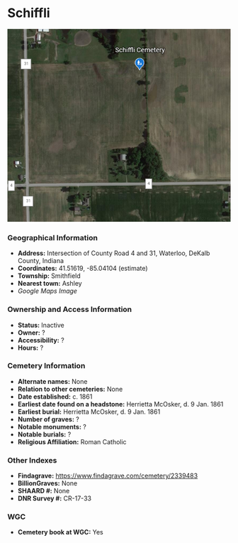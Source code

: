 # Schiffli

![Schiffli Cemetery on Google Earth](https://github.com/FyoAtEPL/DeKalbCemeteries/blob/main/images/mapImages/SchiffliEarth.png "Schiffli Cemetery on Google Earth")

### Geographical Information
- **Address:** Intersection of County Road 4 and 31, Waterloo, DeKalb County, Indiana
- **Coordinates:** 41.51619, -85.04104 (estimate)
- **Township:** Smithfield
- **Nearest town:** Ashley
- *Google Maps Image*

### Ownership and Access Information
- **Status:** Inactive
- **Owner:** ?
- **Accessibility:** ?
- **Hours:** ?

### Cemetery Information
- **Alternate names:** None
- **Relation to other cemeteries:** None
- **Date established:** c. 1861
- **Earliest date found on a headstone:** Herrietta McOsker, d. 9 Jan. 1861
- **Earliest burial:** Herrietta McOsker, d. 9 Jan. 1861
- **Number of graves:** ?
- **Notable monuments:** ?
- **Notable burials:** ?
- **Religious Affiliation:** Roman Catholic

### Other Indexes
- **Findagrave:** https://www.findagrave.com/cemetery/2339483
- **BillionGraves:** None
- **SHAARD #:** None
- **DNR Survey #:** CR-17-33


### WGC
- **Cemetery book at WGC:** Yes

